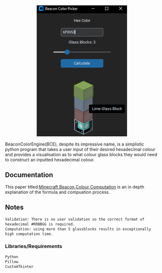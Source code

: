 <p align="center">
    <img src="https://github.com/Nyxzore/MC-Beacon/blob/main/Description/uiExample.png?raw=true">
</p>

BeaconColorEngine(BCE), despite its impressive name, is a simplistic python program that takes a user input of their desired hexadecimal colour and provides a visualisation as to what colour glass blocks they would need to construct an inputted hexadecimal colour.
## Documentation
This paper titled:<a href="https://github.com/Nyxzore/MC-Beacon/blob/main/Description/MC_Beacon.pdf" target="_blank">Minecraft Beacon Colour Computation</a> is an in depth explanation of the formula and compuation process.
## Notes
```
Validation: There is no user validation so the correct format of hexadecimal #RRBBGG is required.
Computation: using more than 5 glassblocks results in exceptionally high computation time.
```
### Libraries/Requirements
```
Python
Pillow
CustomTkinter
```

